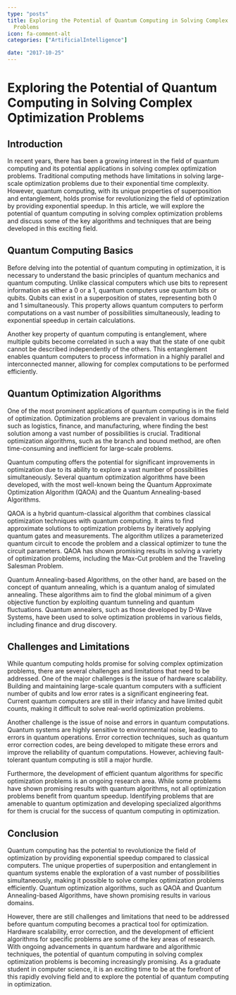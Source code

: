 ```yaml
---
type: "posts"
title: Exploring the Potential of Quantum Computing in Solving Complex Optimization
  Problems
icon: fa-comment-alt
categories: ["ArtificialIntelligence"]

date: "2017-10-25"
---
```




# Exploring the Potential of Quantum Computing in Solving Complex Optimization Problems

## Introduction

In recent years, there has been a growing interest in the field of quantum computing and its potential applications in solving complex optimization problems. Traditional computing methods have limitations in solving large-scale optimization problems due to their exponential time complexity. However, quantum computing, with its unique properties of superposition and entanglement, holds promise for revolutionizing the field of optimization by providing exponential speedup. In this article, we will explore the potential of quantum computing in solving complex optimization problems and discuss some of the key algorithms and techniques that are being developed in this exciting field.

## Quantum Computing Basics

Before delving into the potential of quantum computing in optimization, it is necessary to understand the basic principles of quantum mechanics and quantum computing. Unlike classical computers which use bits to represent information as either a 0 or a 1, quantum computers use quantum bits or qubits. Qubits can exist in a superposition of states, representing both 0 and 1 simultaneously. This property allows quantum computers to perform computations on a vast number of possibilities simultaneously, leading to exponential speedup in certain calculations.

Another key property of quantum computing is entanglement, where multiple qubits become correlated in such a way that the state of one qubit cannot be described independently of the others. This entanglement enables quantum computers to process information in a highly parallel and interconnected manner, allowing for complex computations to be performed efficiently.

## Quantum Optimization Algorithms

One of the most prominent applications of quantum computing is in the field of optimization. Optimization problems are prevalent in various domains such as logistics, finance, and manufacturing, where finding the best solution among a vast number of possibilities is crucial. Traditional optimization algorithms, such as the branch and bound method, are often time-consuming and inefficient for large-scale problems.

Quantum computing offers the potential for significant improvements in optimization due to its ability to explore a vast number of possibilities simultaneously. Several quantum optimization algorithms have been developed, with the most well-known being the Quantum Approximate Optimization Algorithm (QAOA) and the Quantum Annealing-based Algorithms.

QAOA is a hybrid quantum-classical algorithm that combines classical optimization techniques with quantum computing. It aims to find approximate solutions to optimization problems by iteratively applying quantum gates and measurements. The algorithm utilizes a parameterized quantum circuit to encode the problem and a classical optimizer to tune the circuit parameters. QAOA has shown promising results in solving a variety of optimization problems, including the Max-Cut problem and the Traveling Salesman Problem.

Quantum Annealing-based Algorithms, on the other hand, are based on the concept of quantum annealing, which is a quantum analog of simulated annealing. These algorithms aim to find the global minimum of a given objective function by exploiting quantum tunneling and quantum fluctuations. Quantum annealers, such as those developed by D-Wave Systems, have been used to solve optimization problems in various fields, including finance and drug discovery.

## Challenges and Limitations

While quantum computing holds promise for solving complex optimization problems, there are several challenges and limitations that need to be addressed. One of the major challenges is the issue of hardware scalability. Building and maintaining large-scale quantum computers with a sufficient number of qubits and low error rates is a significant engineering feat. Current quantum computers are still in their infancy and have limited qubit counts, making it difficult to solve real-world optimization problems.

Another challenge is the issue of noise and errors in quantum computations. Quantum systems are highly sensitive to environmental noise, leading to errors in quantum operations. Error correction techniques, such as quantum error correction codes, are being developed to mitigate these errors and improve the reliability of quantum computations. However, achieving fault-tolerant quantum computing is still a major hurdle.

Furthermore, the development of efficient quantum algorithms for specific optimization problems is an ongoing research area. While some problems have shown promising results with quantum algorithms, not all optimization problems benefit from quantum speedup. Identifying problems that are amenable to quantum optimization and developing specialized algorithms for them is crucial for the success of quantum computing in optimization.

## Conclusion

Quantum computing has the potential to revolutionize the field of optimization by providing exponential speedup compared to classical computers. The unique properties of superposition and entanglement in quantum systems enable the exploration of a vast number of possibilities simultaneously, making it possible to solve complex optimization problems efficiently. Quantum optimization algorithms, such as QAOA and Quantum Annealing-based Algorithms, have shown promising results in various domains.

However, there are still challenges and limitations that need to be addressed before quantum computing becomes a practical tool for optimization. Hardware scalability, error correction, and the development of efficient algorithms for specific problems are some of the key areas of research. With ongoing advancements in quantum hardware and algorithmic techniques, the potential of quantum computing in solving complex optimization problems is becoming increasingly promising. As a graduate student in computer science, it is an exciting time to be at the forefront of this rapidly evolving field and to explore the potential of quantum computing in optimization.